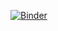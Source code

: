 [![Binder](https://mybinder.org/badge_logo.svg)](https://mybinder.org/v2/gh/sakethsridhara/notebookdemo/HEAD?urlpath=voila%2Frender%2Fsincosdropdownslider.ipynb)
